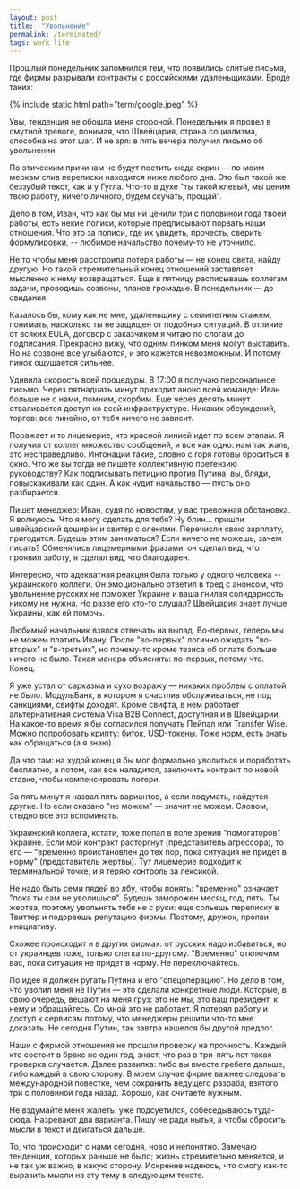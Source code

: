 ```yaml
---
layout: post
title:  "Увольнение"
permalink: /terminated/
tags: work life
---
```


Прошлый понедельник запомнился тем, что появились слитые письма, где фирмы разрывали контракты с российскими удаленьщиками. Вроде таких:

{% include static.html path="term/google.jpeg" %}

Увы, тенденция не обошла меня стороной. Понедельник я провел в смутной тревоге, понимая, что Швейцария, страна социализма, способна на этот шаг. И не зря: в пять вечера получил письмо об увольнении.

По этическим причинам не будут постить сюда скрин — по моим меркам слив переписки находится ниже любого дна. Это был такой же беззубый текст, как и у Гугла. Что-то в духе "ты такой клевый, мы ценим твою работу, ничего личного, будем скучать, прощай".

Дело в том, Иван, что как бы мы ни ценили три с половиной года твоей работы, есть некие полиси, которые предписывают порвать наши отношения. Что это за полиси, где их увидеть, прочесть, сверить формулировки, -- любимое начальство почему-то не уточнило.

Не то чтобы меня расстроила потеря работы — не конец света, найду другую. Но такой стремительный конец отношений заставляет мысленно к нему возвращаться. Еще в пятницу расписывашь коллегам задачи, проводишь созвоны, планов громадье. В понедельник — до свидания.

Казалось бы, кому как не мне, удаленьщику с семилетним стажем, понимать, насколько ты не защищен от подобных ситуаций. В отличие от всяких EULA, договор с заказчиком я читаю по слогам до подписания. Прекрасно вижу, что одним пинком меня могут выставить. Но на созвоне все улыбаются, и это кажется невозможным. И потому пинок ощущается сильнее.

Удивила скорость всей процедуры. В 17:00 я получаю персональное письмо. Через пятнадцать минут приходит анонс всей команде: Иван больше не с нами, помним, скорбим. Еще через десять минут отваливается доступ ко всей инфраструктуре. Никаких обсуждений, торгов: все линейно, от тебя ничего не зависит.

Поражает и то лицемерие, что красной линией идет по всем этапам. Я получил от коллег множество сообщений, и все как одно: нам так жаль, это несправедливо. Интонации такие, словно с горя готовы броситься в окно. Что же вы тогда не пишете коллективную претензию руководству? Как подписывать петицию против Путина, вы, бляди, повыскакивали как один. А как чудит начальство — пусть оно разбирается.

Пишет менеджер: Иван, судя по новостям, у вас тревожная обстановка. Я волнуюсь. Что я могу сделать для тебя? Ну блин... пришли швейцарский доширак и свитер с оленями. Перечисли свою зарплату, пригодится. Будешь этим заниматься? Если ничего не можешь, зачем писать? Обменялись лицемерными фразами: он сделал вид, что проявил заботу, я сделал вид, что благодарен.

Интересно, что адекватная реакция была только у одного человека -- украинского коллеги. Он эмоционально ответил в тред с анонсом, что увольнение русских не поможет Украине и ваша гнилая солидарность никому не нужна. Но разве его кто-то слушал? Швейцария знает лучше Украины, как ей помочь.

Любимый начальник взялся отвечать на выпад. Во-первых, теперь мы не можем платить Ивану. После "во-первых" логично ожидать "во-вторых" и "в-третьих", но почему-то кроме тезиса об оплате больше ничего не было. Такая манера объяснять: по-первых, потому что. Конец.

Я уже устал от сарказма и сухо возражу — никаких проблем с оплатой не было. МодульБанк, в котором я счастлив обслуживаться, не под санкциями, свифты доходят. Кроме свифта, в нем работает альтернативная система Visa B2B Connect, доступная и в Швейцарии. На какое-то время я бы согласился получать Пейпал или Transfer Wise. Можно попробовать крипту: биток, USD-токены. Тоже норм, есть знать как обращаться (а я знаю).

Да что там: на худой конец я бы мог формально уволиться и поработать бесплатно, а потом, как все наладится, заключить контракт по новой ставке, чтобы компенсировать потери.

За пять минут я назвал пять вариантов, а если подумать, найдутся другие. Но если сказано "не можем" — значит не можем. Словом, стыдно все это вспоминать.

Украинский коллега, кстати, тоже попал в поле зрения "помогаторов" Украине. Если мой контракт расторгнут (представитель агрессора), то его — "временно проистановлен до тех пор, пока ситуация не придет в норму" (представитель жертвы). Тут лицемерие подходит к терминальной точке, и я теряю контроль за лексикой.

Не надо быть семи пядей во лбу, чтобы понять: "временно" означает "пока ты сам не уволишься". Будешь заморожен месяц, год, пять. Ты жертва, поэтому увольнять тебя не с руки: еще сольешь переписку в Твиттер и подорвешь репутацию фирмы. Поэтому, дружок, прояви инициативу.

Схожее происходит и в других фирмах: от русских надо избавиться, но от украинцев тоже, только слегка по-другому. "Временно" отключим вас, пока ситуация не придет в норму. Не переключайтесь.

По идее я должен ругать Путина и его "спецоперацию". Но дело в том, что уволил меня не Путин — это сделали конкретные люди. Которые, в свою очередь, вешают на меня груз: это не мы, это ваш президент, к нему и обращайтесь. Со мной это не работает. Я потерял работу и доступ к сервисам потому, что менеджеры решили что-то мне доказать. Не сегодня Путин, так завтра нашелся бы другой предлог.

Наши с фирмой отношения не прошли проверку на прочность. Каждый, кто состоит в браке не один год, знает, что раз в три-пять лет такая проверка случается. Далее развилка: либо вы вместе гребете дальше, либо каждый в свою сторону. В моем случае фирме важнее следовать международной повестке, чем сохранить ведущего разраба, взятого три с половиной года назад. Хорошо, как считаете нужным.

Не вздумайте меня жалеть: уже подсуетился, собеседываюсь туда-сюда. Назревают два варианта. Пишу не ради нытья, а чтобы сбросить мысли в текст и двигаться дальше.

То, что происходит с нами сегодня, ново и непонятно. Замечаю тенденции, которых раньше не было; жизнь стремительно меняется, и не так уж важно, в какую сторону. Искренне надеюсь, что смогу как-то выразить мысли на эту тему в следующем тексте.

